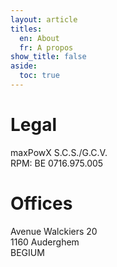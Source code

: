 ```yaml
---
layout: article
titles:
  en: About
  fr: A propos
show_title: false
aside:
  toc: true
---
```


# Legal
maxPowX S.C.S./G.C.V.  
RPM: BE 0716.975.005

# Offices
Avenue Walckiers 20  
1160 Auderghem  
BEGIUM
